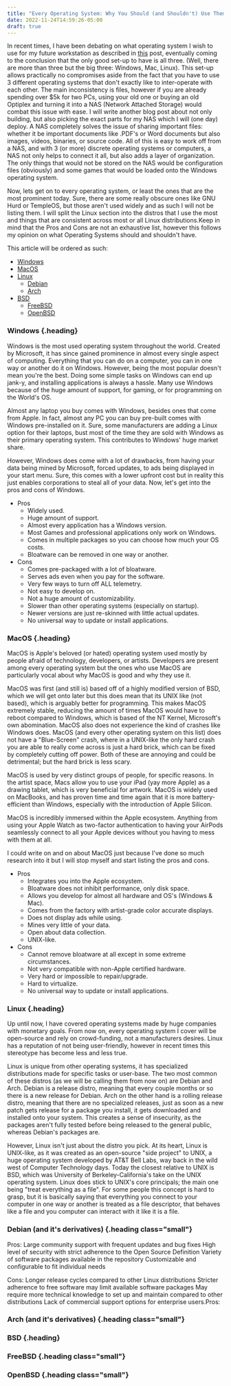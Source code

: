 ```yaml
---
title: "Every Operating System: Why You Should (and Shouldn't) Use Them"
date: 2022-11-24T14:59:26-05:00
draft: true
---
```

In recent times, I have been debating on what operating system I wish to use
for my future workstation as described in
[this](https://themyth.dev/future_workstation) post, eventually coming to the
conclusion that the only good set-up to have is all three. (Well, there are
more than three but the big three: Windows, Mac, Linux). This set-up allows
practically no compromises aside from the fact that you have to use 3 different
operating systems that don't exactly like to inter-operate with each other. The
main inconsistency is files, however if you are already spending over $5k for
two PCs, using your old one or buying an old Optiplex and turning it into a NAS
(Network Attached Storage) would combat this issue with ease. I will write
another blog post about not only building, but also picking the exact parts for
my NAS which I will (one day) deploy. A NAS completely solves the issue of
sharing important files: whether it be important documents like .PDF's or Word
documents but also images, videos, binaries, or source code. All of this is
easy to work off from a NAS, and with 3 (or more) discrete operating systems or
computers, a NAS not only helps to connect it all, but also adds a layer of
organization. The only things that would not be stored on the NAS would be
configuration files (obviously) and some games that would be loaded onto the
Windows operating system.

Now, lets get on to every operating system, or least the ones that are the most
prominent today.  Sure, there are some really obscure ones like GNU Hurd or
TempleOS, but those aren't used widely and as such I will not be listing them.
I will split the Linux section into the distros that I use the most and things
that are consistent across most or all Linux distributions.Keep in mind that
the Pros and Cons are not an exhaustive list, however this follows my opinion
on what Operating Systems should and shouldn't have.
 
This article will be ordered as such:
- [Windows](#windows)
- [MacOS](#macos)
- [Linux](#linux)
  - [Debian](#debian-and-its-derivatives)
  - [Arch](#arch-and-its-derivatives)
- [BSD](#bsd)
  - [FreeBSD](#freebsd)
  - [OpenBSD](#openbsd)

### Windows {.heading}

Windows is the most used operating system throughout the world. Created by
Microsoft, it has since gained prominence in almost every single aspect of
computing. Everything that you can do on a computer, you can in one way or
another do it on Windows. However, being the most popular doesn't mean
you're the best. Doing some simple tasks on Windows can end up jank-y, and
installing applications is always a hassle.  Many use Windows because of the
huge amount of support, for gaming, or for programming on the World's OS.

Almost any laptop you buy comes with Windows, besides ones that come from
Apple. In fact, almost any PC you can buy pre-built comes with Windows
pre-installed on it. Sure, some manufacturers are adding a Linux option
for their laptops, bust most of the time they are sold with Windows as
their primary operating system. This contributes to Windows' huge market
share.

However, Windows does come with a lot of drawbacks, from having your data
being mined by Microsoft, forced updates, to ads being displayed in your
start menu. Sure, this comes with a lower upfront cost but in reality this
just enables corporations to steal all of your data. Now, let's get into
the pros and cons of Windows.

- Pros
  - Widely used.
  - Huge amount of support.
  - Almost every application has a Windows version.
  - Most Games and professional applications only work on Windows.
  - Comes in multiple packages so you can choose how much your OS costs.
  - Bloatware can be removed in one way or another.
- Cons
  - Comes pre-packaged with a lot of bloatware.
  - Serves ads even when you pay for the software.
  - Very few ways to turn off ALL telemetry.
  - Not easy to develop on.
  - Not a huge amount of customizability.
  - Slower than other operating systems (especially on startup).
  - Newer versions are just re-skinned with little actual updates.
  - No universal way to update or install applications.

### MacOS {.heading}

MacOS is Apple's beloved (or hated) operating system used mostly by people
afraid of technology, developers, or artists. Developers are present among
every operating system but the ones who use MacOS are particularly vocal about
why MacOS is good and why they use it.

MacOS was first (and still is) based off of a highly modified version of BSD,
which we will get onto later but this does mean that its UNIX like (not based),
which is arguably better for programming. This makes MacOS extremely stable,
reducing the amount of times MacOS would have to reboot compared to Windows,
which is based of the NT Kernel, Microsoft's own abomination. MacOS also does
not experience the kind of crashes like Windows does. MacOS (and every other
operating system on this list) does not have a "Blue-Screen" crash, where in a
UNIX-like the only hard crash you are able to really come across is just a hard
brick, which can be fixed by completely cutting off power. Both of these are
annoying and could be detrimental; but the hard brick is less scary.

MacOS is used by very distinct groups of people, for specific reasons. In the
artist space, Macs allow you to use your iPad (yay more Apple) as a drawing
tablet, which is very beneficial for artwork. MacOS is widely used on MacBooks,
and has proven time and time again that it is more battery-efficient than
Windows, especially with the introduction of Apple Silicon.

MacOS is incredibly immersed within the Apple ecosystem. Anything from using
your Apple Watch as two-factor authentication to having your AirPods seamlessly
connect to all your Apple devices without you having to mess with them at all.

I could write on and on about MacOS just because I've done so much research
into it but I will stop myself and start listing the pros and cons.

- Pros
  - Integrates you into the Apple ecosystem.
  - Bloatware does not inhibit performance, only disk space.
  - Allows you develop for almost all hardware and OS's (Windows & Mac).
  - Comes from the factory with artist-grade color accurate displays.
  - Does not display ads while using.
  - Mines very little of your data.
  - Open about data collection.
  - UNIX-like.
- Cons
  - Cannot remove bloatware at all except in some extreme circumstances.
  - Not very compatible with non-Apple certified hardware.
  - Very hard or impossible to repair/upgrade.
  - Hard to virtualize.
  - No universal way to update or install applications.

### Linux {.heading}

Up until now, I have covered operating systems made by huge companies with
monetary goals. From now on, every operating system I cover will be open-source
and rely on crowd-funding, not a manufacturers desires. Linux has a reputation
of not being user-friendly, however in recent times this stereotype has become
less and less true.

Linux is unique from other operating systems, it has specialized distributions
made for specific tasks or user-base. The two most common of these distros (as
we will be calling them from now on) are Debian and Arch. Debian is a release
distro, meaning that every couple months or so there is a new release for
Debian. Arch on the other hand is a rolling release distro, meaning that there
are no specialized releases, just as soon as a new patch gets release for a
package you install, it gets downloaded and installed onto your system. This
creates a sense of insecurity, as the packages aren't fully tested before being
released to the general public, whereas Debian's packages are.

However, Linux isn't just about the distro you pick. At its heart, Linux is
UNIX-like, as it was created as an open-source "side project" to UNIX, a huge
operating system developed by AT&T Bell Labs, way back in the wild west of
Computer Technology days. Today the closest relative to UNIX is BSD, which was
University of Berkeley-California's take on the UNIX operating system. Linux
does stick to UNIX's core principals; the main one being "treat everything as a
file". For some people this concept is hard to grasp, but it is basically
saying that everything you connect to your computer in one way or another is
treated as a file descriptor, that behaves like a file and you computer can
interact with it like it is a file.

### Debian (and it's derivatives) {.heading class="small"}


Pros:
Large community support with frequent updates and bug fixes
High level of security with strict adherence to the Open Source Definition
Variety of software packages available in the repository
Customizable and configurable to fit individual needs

Cons:
Longer release cycles compared to other Linux distributions
Stricter adherence to free software may limit available software packages
May require more technical knowledge to set up and maintain compared to other distributions
Lack of commercial support options for enterprise users.Pros:

### Arch (and it's derivatives) {.heading class="small"}

### BSD {.heading}

### FreeBSD {.heading class="small"}

### OpenBSD {.heading class="small"}
